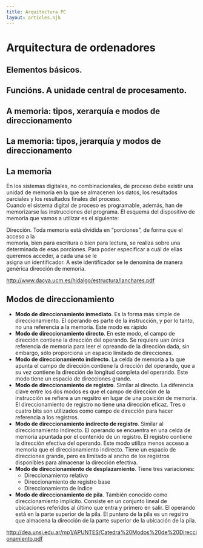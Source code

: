 ```yaml
---
title: Arquitectura PC
layout: articles.njk
---
```



# Arquitectura de ordenadores

## Elementos básicos. 

## Funcións. A unidade central de procesamento. 

## A memoria: tipos, xerarquía e modos de direccionamento

## La memoria: tipos, jerarquía y modos de direccionamento

## La memoria
En los sistemas digitales, no combinacionales, de proceso debe existir una unidad de memoria 
en  la  que  se  almacenen  los  datos,  los  resultados  parciales  y  los  resultados  finales  del  proceso.  
Cuando el sistema digital de proceso es programable, además, han de memorizarse las 
instrucciones del programa. El esquema del dispositivo de memoria que vamos a utilizar es el siguiente: 


Dirección.  Toda  memoria  está  dividida  en  “porciones”,  de  forma  que  el  acceso  a  la  
memoria, bien para escritura o bien para lectura, se realiza sobre una determinada de esas 
porciones.  Para  poder  especificar  a  cuál  de  ellas  queremos  acceder,  a  cada  una  se  le  
asigna un identificador. A este identificador se le denomina de manera genérica dirección 
de memoria.

http://www.dacya.ucm.es/hidalgo/estructura/lanchares.pdf


## Modos de direccionamiento


- **Modo de direccionamiento inmediato**. Es la forma más simple de direccionamiento. El operando es parte de la instrucción, y por lo tanto, no una referencia a la memoria. Este modo es rápido
- **Modo de direccionamiento directo**. En este modo, el campo de dirección contiene la dirección del operando. Se requiere uan única referencia de memoria para leer el opreando de la dirección dada, sin embargo, sólo proporciona un espacio limitado de direcciones. 
- **Modo de direccionamiento indirecto**. La celda de memoria a la que apunta el campo de dirección contiene la dirección del operando, que a su vez contiene la dirección de longitud completa del operando. Este modo tiene un espacio de direcciones grande.
- **Modo de direccionamiento de registro**. Similar al directo. La diferencia clave entre los dos modos es que el campo de dirección de la instrucción se refiere a un regsitro en lugar de una posición de memoria. El direccionamiento de registro no tiene una dirección eficaz. Tres o cuatro bits son utilizados como campo de dirección para hacer referencia a los registros.
- **Modo de direccionamiento indirecto de registro**. Similar al direccionamiento indirecto. El operando se encuentra en una celda de memoria apuntada por el contenido de un registro. El registro contiene la dirección efectiva del operando. Este modo utiliza menos acceso a memoria que el direccionamiento indirecto. Tiene un espacio de direcciones grande, pero es limitado al ancho de los registros disponibles para almacenar la dirección efectiva. 
- **Modo de direccionamiento de desplazamiento**. Tiene tres variaciones: 
    - Direccionamiento relativo
    - Direccionamiento de registro base
    - Direccionamiento de índice
- **Modo de direccionamiento de pila**. También conocido como direccionamiento implícito. Consiste en un conjunto lineal de ubicaciones referidos al último que entra y primero en salir. El operando está en la parte superior de la pila. El puntero de la pila es un regsitro que almacena la dirección de la parte superior de la ubicación de la pila.

http://dea.unsj.edu.ar/mp1/APUNTES/Catedra%20Modos%20de%20Direccionamiento.pdf
